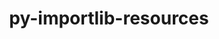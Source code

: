 ---
title: "py-importlib-resources"
layout: cache
categories: [package, develop-2023-06-11]
meta: {"versions": ["5.12.0"], "compilers": ["gcc@=11.1.0", "gcc@=7.5.0", "oneapi@=2023.1.0"], "oss": ["ubuntu18.04", "ubuntu20.04"], "platforms": ["linux"], "targets": ["ppc64le", "x86_64", "x86_64_v3"], "stacks": ["data-vis-sdk", "e4s", "e4s-oneapi", "e4s-power", "radiuss", "root"], "num_specs": 5, "num_specs_by_stack": {"e4s-power": 1, "root": 5, "e4s": 1, "e4s-oneapi": 1, "data-vis-sdk": 1, "radiuss": 1}}
spec_details: [{"hash": "jmhsmxrea3up5sjorf3o2a2eelskvawp", "compiler": "gcc@=11.1.0", "versions": ["5.12.0"], "os": "ubuntu20.04", "platform": "linux", "target": "ppc64le", "variants": ["build_system=python_pip"], "stacks": ["e4s-power", "root"], "size": "-", "tarball": "https://binaries.spack.io/releases/develop-2023-06-11/build_cache/linux-ubuntu20.04-ppc64le/gcc-11.1.0/py-importlib-resources-5.12.0/linux-ubuntu20.04-ppc64le-gcc-11.1.0-py-importlib-resources-5.12.0-jmhsmxrea3up5sjorf3o2a2eelskvawp.spack"}, {"hash": "dwfxxa4cf6jlya2fkqwsqq2kfehsdido", "compiler": "gcc@=11.1.0", "versions": ["5.12.0"], "os": "ubuntu20.04", "platform": "linux", "target": "x86_64_v3", "variants": ["build_system=python_pip"], "stacks": ["root", "e4s"], "size": "-", "tarball": "https://binaries.spack.io/releases/develop-2023-06-11/build_cache/linux-ubuntu20.04-x86_64_v3/gcc-11.1.0/py-importlib-resources-5.12.0/linux-ubuntu20.04-x86_64_v3-gcc-11.1.0-py-importlib-resources-5.12.0-dwfxxa4cf6jlya2fkqwsqq2kfehsdido.spack"}, {"hash": "25ylupl4juco4inye6aanu7mjnfeh2u3", "compiler": "oneapi@=2023.1.0", "versions": ["5.12.0"], "os": "ubuntu20.04", "platform": "linux", "target": "x86_64", "variants": ["build_system=python_pip"], "stacks": ["root", "e4s-oneapi"], "size": "-", "tarball": "https://binaries.spack.io/releases/develop-2023-06-11/build_cache/linux-ubuntu20.04-x86_64/oneapi-2023.1.0/py-importlib-resources-5.12.0/linux-ubuntu20.04-x86_64-oneapi-2023.1.0-py-importlib-resources-5.12.0-25ylupl4juco4inye6aanu7mjnfeh2u3.spack"}, {"hash": "umtgl6saehgstkzamji7vlzacinap3mh", "compiler": "gcc@=11.1.0", "versions": ["5.12.0"], "os": "ubuntu20.04", "platform": "linux", "target": "x86_64_v3", "variants": ["build_system=python_pip"], "stacks": ["data-vis-sdk", "root"], "size": "-", "tarball": "https://binaries.spack.io/releases/develop-2023-06-11/build_cache/linux-ubuntu20.04-x86_64_v3/gcc-11.1.0/py-importlib-resources-5.12.0/linux-ubuntu20.04-x86_64_v3-gcc-11.1.0-py-importlib-resources-5.12.0-umtgl6saehgstkzamji7vlzacinap3mh.spack"}, {"hash": "m7ibp2lscqvjffllhqnaz5kyr2elonmh", "compiler": "gcc@=7.5.0", "versions": ["5.12.0"], "os": "ubuntu18.04", "platform": "linux", "target": "x86_64_v3", "variants": ["build_system=python_pip"], "stacks": ["root", "radiuss"], "size": "-", "tarball": "https://binaries.spack.io/releases/develop-2023-06-11/build_cache/linux-ubuntu18.04-x86_64_v3/gcc-7.5.0/py-importlib-resources-5.12.0/linux-ubuntu18.04-x86_64_v3-gcc-7.5.0-py-importlib-resources-5.12.0-m7ibp2lscqvjffllhqnaz5kyr2elonmh.spack"}]
---
